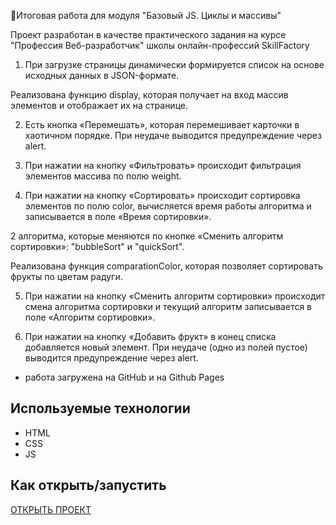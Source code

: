 🚀Итоговая работа для модуля "Базовый JS. Циклы и массивы"


Проект разработан в качестве практического задания на курсе "Профессия Веб-разработчик"
школы онлайн-профессий SkillFactory

1. При загрузке страницы динамически формируется список на основе исходных данных в JSON-формате. 

Реализована функцию display, которая получает на вход массив элементов и отображает их на странице.

2. Есть кнопка «Перемешать», которая перемешивает карточки в хаотичном порядке. При неудаче выводится предупреждение через alert.


3. При нажатии на кнопку «Фильтровать» происходит фильтрация элементов массива по полю weight.

4. При нажатии на кнопку «Сортировать» происходит сортировка элементов по полю color, вычисляется время работы алгоритма и записывается в поле «Время сортировки».

2 алгоритма, которые меняются по кнопке «Сменить алгоритм сортировки»: "bubbleSort" и "quickSort".

Реализована функция comparationColor, которая позволяет сортировать фрукты по цветам радуги.

5. При нажатии на кнопку «Сменить алгоритм сортировки» происходит смена алгоритма сортировки и текущий алгоритм записывается в поле «Алгоритм сортировки».

6. При нажатии на кнопку «Добавить фрукт» в конец списка добавляется новый элемент. При неудаче (одно из полей пустое) выводится предупреждение через alert.


* работа загружена на GitHub и на Github Pages

## Используемые технологии

* HTML
* CSS
* JS


## Как открыть/запустить

[ОТКРЫТЬ ПРОЕКТ](./title/index.html)


